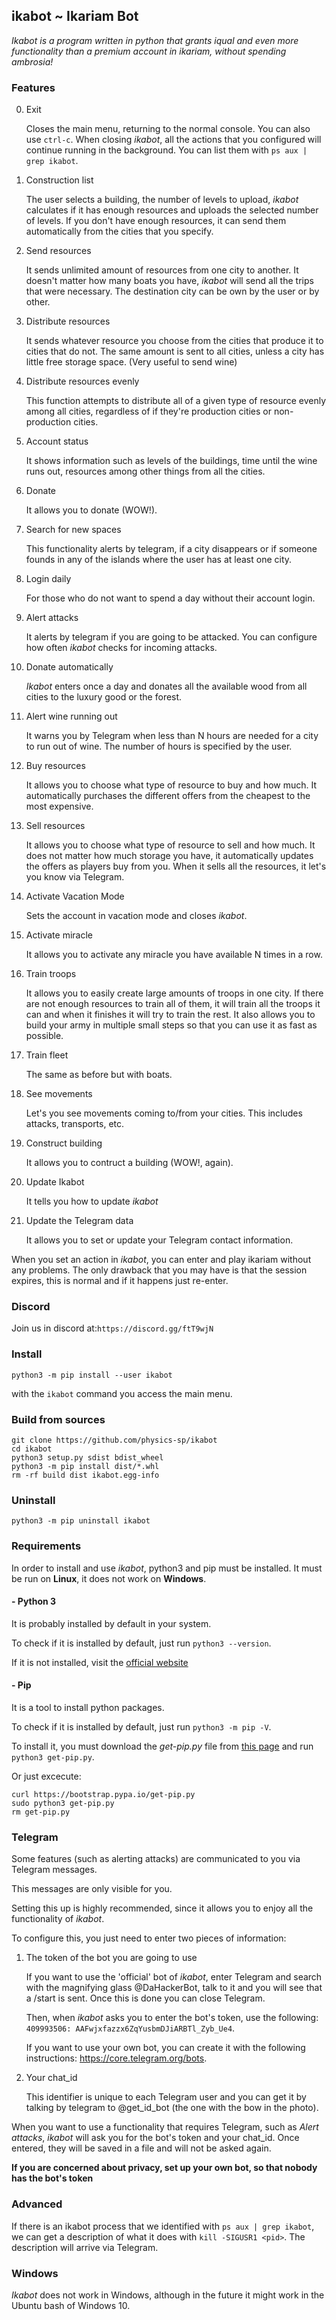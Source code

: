 ## ikabot ~ Ikariam Bot

_Ikabot is a program written in python that grants iqual and even more functionality than a premium account in ikariam, without spending ambrosia!_

### Features

0. Exit

	Closes the main menu, returning to the normal console. You can also use `ctrl-c`. When closing _ikabot_, all the actions that you configured will continue running in the background. You can list them with `ps aux | grep ikabot`.

1. Construction list

	The user selects a building, the number of levels to upload, _ikabot_ calculates if it has enough resources and uploads the selected number of levels. If you don't have enough resources, it can send them automatically from the cities that you specify.
	
2. Send resources
 
	It sends unlimited amount of resources from one city to another. It doesn't matter how many boats you have, _ikabot_ will send all the trips that were necessary. The destination city can be own by the user or by other.

3. Distribute resources

	It sends whatever resource you choose from the cities that produce it to cities that do not. The same amount is sent to all cities, unless a city has little free storage space. (Very useful to send wine)

4. Distribute resources evenly

	This function attempts to distribute all of a given type of resource evenly among all cities, regardless of if they're production cities or non-production cities.
	
5. Account status

	It shows information such as levels of the buildings, time until the wine runs out, resources among other things from all the cities.
	
6. Donate

	It allows you to donate (WOW!).
	
7. Search for new spaces

	This functionality alerts by telegram, if a city disappears or if someone founds in any of the islands where the user has at least one city.
	
8. Login daily

	For those who do not want to spend a day without their account login.
	
9. Alert attacks

	It alerts by telegram if you are going to be attacked. You can configure how often _ikabot_ checks for incoming attacks.

10. Donate automatically

	_Ikabot_ enters once a day and donates all the available wood from all cities to the luxury good or the forest.

11. Alert wine running out

	It warns you by Telegram when less than N hours are needed for a city to run out of wine. The number of hours is specified by the user.

12. Buy resources

	It allows you to choose what type of resource to buy and how much. It automatically purchases the different offers from the cheapest to the most expensive.
	
13. Sell resources

	It allows you to choose what type of resource to sell and how much. It does not matter how much storage you have, it automatically updates the offers as pĺayers buy from you. When it sells all the resources, it let's you know via Telegram.

14. Activate Vacation Mode

	Sets the account in vacation mode and closes _ikabot_.

15. Activate miracle

	It allows you to activate any miracle you have available N times in a row.

16. Train troops

	It allows you to easily create large amounts of troops in one city. If there are not enough resources to train all of them, it will train all the troops it can and when it finishes it will try to train the rest. It also allows you to build your army in multiple small steps so that you can use it as fast as possible.
	
17. Train fleet

	The same as before but with boats.

18. See movements

	Let's you see movements coming to/from your cities. This includes attacks, transports, etc.

19. Construct building

	It allows you to contruct a building (WOW!, again).

20. Update Ikabot

	It tells you how to update _ikabot_

21. Update the Telegram data

	It allows you to set or update your Telegram contact information.

When you set an action in _ikabot_, you can enter and play ikariam without any problems. The only drawback that you may have is that the session expires, this is normal and if it happens just re-enter.

### Discord
Join us in discord at:`https://discord.gg/ftT9wjN`

### Install

```
python3 -m pip install --user ikabot
```
with the `ikabot` command you access the main menu.

### Build from sources
```
git clone https://github.com/physics-sp/ikabot
cd ikabot
python3 setup.py sdist bdist_wheel
python3 -m pip install dist/*.whl
rm -rf build dist ikabot.egg-info
```

### Uninstall

```
python3 -m pip uninstall ikabot
```
### Requirements

In order to install and use _ikabot_, python3 and pip must be installed. It must be run on **Linux**, it does not work on **Windows**.

#### - Python 3
It is probably installed by default in your system.

To check if it is installed by default, just run `python3 --version`.

If it is not installed, visit the [official website](https://www.python.org/) 

#### - Pip
It is a tool to install python packages.

To check if it is installed by default, just run `python3 -m pip -V`.

To install it, you must download the _get-pip.py_ file from [this page](https://pip.pypa.io/en/stable/installing/) and run `python3 get-pip.py`.

Or just excecute:
```
curl https://bootstrap.pypa.io/get-pip.py
sudo python3 get-pip.py
rm get-pip.py
```

### Telegram

Some features (such as alerting attacks) are communicated to you via Telegram messages.

This messages are only visible for you.

Setting this up is highly recommended, since it allows you to enjoy all the functionality of _ikabot_.

To configure this, you just need to enter two pieces of information:

1) The token of the bot you are going to use

	If you want to use the 'official' bot of _ikabot_, enter Telegram and search with the magnifying glass @DaHackerBot, talk to it and you will see that a /start is sent. Once this is done you can close Telegram.
	
	Then, when _ikabot_ asks you to enter the bot's token, use the following: `409993506: AAFwjxfazzx6ZqYusbmDJiARBTl_Zyb_Ue4`.
	
	If you want to use your own bot, you can create it with the following instructions: https://core.telegram.org/bots.

2) Your chat_id

	This identifier is unique to each Telegram user and you can get it by talking by telegram to @get_id_bot (the one with the bow in the photo).

When you want to use a functionality that requires Telegram, such as _Alert attacks_, _ikabot_ will ask you for the bot's token and your chat_id. Once entered, they will be saved in a file and will not be asked again.

**If you are concerned about privacy, set up your own bot, so that nobody has the bot's token**

### Advanced

If there is an ikabot process that we identified with `ps aux | grep ikabot`, we can get a description of what it does with `kill -SIGUSR1 <pid>`. The description will arrive via Telegram.

### Windows

_Ikabot_ does not work in Windows, although in the future it might work in the Ubuntu bash of Windows 10.
